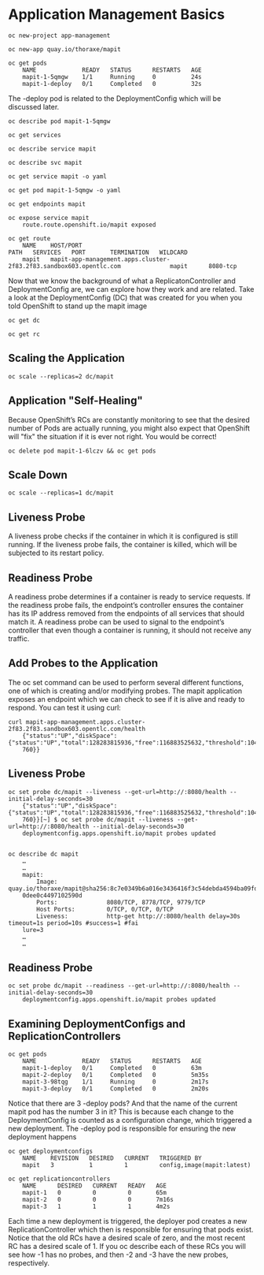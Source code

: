 # Application Management Basics

```
oc new-project app-management

oc new-app quay.io/thoraxe/mapit

oc get pods
	NAME             READY   STATUS      RESTARTS   AGE
	mapit-1-5qmgw    1/1     Running     0          24s
	mapit-1-deploy   0/1     Completed   0          32s
```
The -deploy pod is related to the DeploymentConfig which will be discussed later.
	
```
oc describe pod mapit-1-5qmgw

oc get services

oc describe service mapit

oc describe svc mapit

oc get service mapit -o yaml

oc get pod mapit-1-5qmgw -o yaml

oc get endpoints mapit

oc expose service mapit
	route.route.openshift.io/mapit exposed
	
oc get route
	NAME    HOST/PORT                                                           PATH   SERVICES   PORT       TERMINATION   WILDCARD
	mapit   mapit-app-management.apps.cluster-2f83.2f83.sandbox603.opentlc.com              mapit      8080-tcp
```	
Now that we know the background of what a ReplicatonController and DeploymentConfig are, we can explore how they work and are related. Take a look at the DeploymentConfig (DC) that was created for you when you told OpenShift to stand up the mapit image
```
oc get dc

oc get rc
```
## Scaling the Application
```
oc scale --replicas=2 dc/mapit
```
## Application "Self-Healing"
Because OpenShift’s RCs are constantly monitoring to see that the desired number of Pods are actually running, you might also expect that OpenShift will "fix" the situation if it is ever not right. You would be correct!
```
oc delete pod mapit-1-6lczv && oc get pods
```
## Scale Down
```
oc scale --replicas=1 dc/mapit
```

## Liveness Probe
A liveness probe checks if the container in which it is configured is still running. If the liveness probe fails, the container is killed, which will be subjected to its restart policy.

## Readiness Probe
A readiness probe determines if a container is ready to service requests. If the readiness probe fails, the endpoint’s controller ensures the container has its IP address removed from the endpoints of all services that should match it. A readiness probe can be used to signal to the endpoint’s controller that even though a container is running, it should not receive any traffic.

## Add Probes to the Application
The oc set command can be used to perform several different functions, one of which is creating and/or modifying probes. The mapit application exposes an endpoint which we can check to see if it is alive and ready to respond. You can test it using curl:
```
curl mapit-app-management.apps.cluster-2f83.2f83.sandbox603.opentlc.com/health
	{"status":"UP","diskSpace":{"status":"UP","total":128283815936,"free":116883525632,"threshold":10485
	760}}
```	
## Liveness Probe
```
oc set probe dc/mapit --liveness --get-url=http://:8080/health --initial-delay-seconds=30
	{"status":"UP","diskSpace":{"status":"UP","total":128283815936,"free":116883525632,"threshold":10485
	760}}[~] $ oc set probe dc/mapit --liveness --get-url=http://:8080/health --initial-delay-seconds=30
	deploymentconfig.apps.openshift.io/mapit probes updated
	

oc describe dc mapit
	…
	…
	mapit:
	    Image:              quay.io/thoraxe/mapit@sha256:8c7e0349b6a016e3436416f3c54debda4594ba09fd34b8a
	0dee0c4497102590d
	    Ports:              8080/TCP, 8778/TCP, 9779/TCP
	    Host Ports:         0/TCP, 0/TCP, 0/TCP
	    Liveness:           http-get http://:8080/health delay=30s timeout=1s period=10s #success=1 #fai
	lure=3
	…
	…
```	
## Readiness Probe
```
oc set probe dc/mapit --readiness --get-url=http://:8080/health --initial-delay-seconds=30
	deploymentconfig.apps.openshift.io/mapit probes updated
```

## Examining DeploymentConfigs and ReplicationControllers
```
oc get pods
	NAME             READY   STATUS      RESTARTS   AGE
	mapit-1-deploy   0/1     Completed   0          63m
	mapit-2-deploy   0/1     Completed   0          5m35s
	mapit-3-98tqg    1/1     Running     0          2m17s
	mapit-3-deploy   0/1     Completed   0          2m20s
```	
Notice that there are 3 -deploy pods? And that the name of the current mapit pod has the number 3 in it? This is because each change to the DeploymentConfig is counted as a configuration change, which triggered a new deployment. The -deploy pod is responsible for ensuring the new deployment happens

```	
oc get deploymentconfigs
	NAME    REVISION   DESIRED   CURRENT   TRIGGERED BY
	mapit   3          1         1         config,image(mapit:latest)

oc get replicationcontrollers
	NAME      DESIRED   CURRENT   READY   AGE
	mapit-1   0         0         0       65m
	mapit-2   0         0         0       7m16s
	mapit-3   1         1         1       4m2s
```	
Each time a new deployment is triggered, the deployer pod creates a new ReplicationController which then is responsible for ensuring that pods exist. Notice that the old RCs have a desired scale of zero, and the most recent RC has a desired scale of 1.
If you oc describe each of these RCs you will see how -1 has no probes, and then -2 and -3 have the new probes, respectively.
